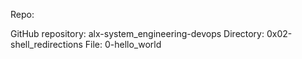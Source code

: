 Repo:

GitHub repository: alx-system_engineering-devops
Directory: 0x02-shell_redirections
File: 0-hello_world
